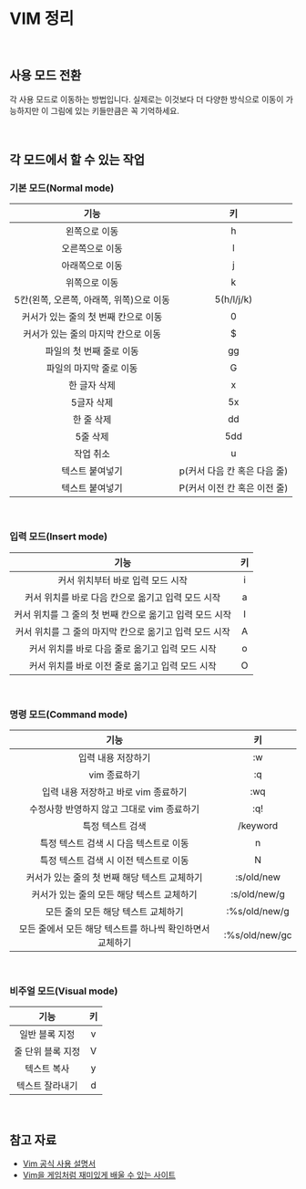 # VIM 정리

<br>

## 사용 모드 전환

각 사용 모드로 이동하는 방법입니다. 실제로는 이것보다 더 다양한 방식으로 이동이 가능하지만 이 그림에 있는 키들만큼은 꼭 기억하세요.

<br>

## 각 모드에서 할 수 있는 작업

### 기본 모드(Normal mode)

|                   기능                   |              키              |
| :--------------------------------------: | :--------------------------: |
|              왼쪽으로 이동               |              h               |
|             오른쪽으로 이동              |              l               |
|             아래쪽으로 이동              |              j               |
|              위쪽으로 이동               |              k               |
| 5칸(왼쪽, 오른쪽, 아래쪽, 위쪽)으로 이동 |          5(h/l/j/k)          |
|   커서가 있는 줄의 첫 번째 칸으로 이동   |              0               |
|   커서가 있는 줄의 마지막 칸으로 이동    |              $               |
|         파일의 첫 번째 줄로 이동         |              gg              |
|         파일의 마지막 줄로 이동          |              G               |
|               한 글자 삭제               |              x               |
|                5글자 삭제                |              5x              |
|                한 줄 삭제                |              dd              |
|                 5줄 삭제                 |             5dd              |
|                작업 취소                 |              u               |
|             텍스트 붙여넣기              | p(커서 다음 칸 혹은 다음 줄) |
|             텍스트 붙여넣기              | P(커서 이전 칸 혹은 이전 줄) |

<br>

### 입력 모드(Insert mode)

|                           기능                           | 키  |
| :------------------------------------------------------: | :-: |
|            커서 위치부터 바로 입력 모드 시작             |  i  |
|    커서 위치를 바로 다음 칸으로 옮기고 입력 모드 시작    |  a  |
| 커서 위치를 그 줄의 첫 번째 칸으로 옮기고 입력 모드 시작 |  I  |
| 커서 위치를 그 줄의 마지막 칸으로 옮기고 입력 모드 시작  |  A  |
|     커서 위치를 바로 다음 줄로 옮기고 입력 모드 시작     |  o  |
|     커서 위치를 바로 이전 줄로 옮기고 입력 모드 시작     |  O  |

<br>

### 명령 모드(Command mode)

|                           기능                            |       키       |
| :-------------------------------------------------------: | :------------: |
|                    입력 내용 저장하기                     |       :w       |
|                       vim 종료하기                        |       :q       |
|           입력 내용 저장하고 바로 vim 종료하기            |      :wq       |
|        수정사항 반영하지 않고 그대로 vim 종료하기         |      :q!       |
|                     특정 텍스트 검색                      |    /keyword    |
|          특정 텍스트 검색 시 다음 텍스트로 이동           |       n        |
|          특정 텍스트 검색 시 이전 텍스트로 이동           |       N        |
|       커서가 있는 줄의 첫 번째 해당 텍스트 교체하기       |   :s/old/new   |
|        커서가 있는 줄의 모든 해당 텍스트 교체하기         |  :s/old/new/g  |
|            모든 줄의 모든 해당 텍스트 교체하기            | :%s/old/new/g  |
| 모든 줄에서 모든 해당 텍스트를 하나씩 확인하면서 교체하기 | :%s/old/new/gc |

<br>

### 비주얼 모드(Visual mode)

|       기능        | 키  |
| :---------------: | :-: |
|  일반 블록 지정   |  v  |
| 줄 단위 블록 지정 |  V  |
|    텍스트 복사    |  y  |
|  텍스트 잘라내기  |  d  |

<br>

## 참고 자료

- [Vim 공식 사용 설명서](https://vimhelp.org/#help.txt)
- [Vim을 게임처럼 재미있게 배울 수 있는 사이트](https://vim-adventures.com/)
